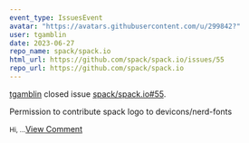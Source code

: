 ```yaml
---
event_type: IssuesEvent
avatar: "https://avatars.githubusercontent.com/u/299842?"
user: tgamblin
date: 2023-06-27
repo_name: spack/spack.io
html_url: https://github.com/spack/spack.io/issues/55
repo_url: https://github.com/spack/spack.io
---
```


<a href='https://github.com/tgamblin' target='_blank'>tgamblin</a> closed issue <a href='https://github.com/spack/spack.io/issues/55' target='_blank'>spack/spack.io#55</a>.

<p>Permission to contribute spack logo to devicons/nerd-fonts</p><small>Hi,...</small><a href='https://github.com/spack/spack.io/issues/55' target='_blank'>View Comment</a>